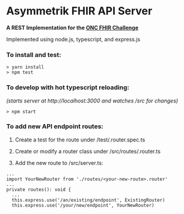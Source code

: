 Asymmetrik FHIR API Server
=====

__A REST Implementation for the [ONC FHIR Challenge](https://www.cccinnovationcenter.com/challenges/secure-api-server-showdown-challenge/)__

Implemented using node.js, typescript, and express.js

### To install and test:
```
> yarn install
> npm test
```

### To develop with hot typescript reloading:
*(starts server at http://localhost:3000 and watches /src for changes)*
```
> npm start
```

### To add new API endpoint routes:
1. Create a test for the route under /test/<your-new-route>.router.spec.ts

2. Create or modify a router class under /src/routes/<your-new-route>.router.ts

3. Add the new route to /src/server.ts:
```
...
import YourNewRouter from './routes/<your-new-route>.router'
...
private routes(): void {
  ...
  this.express.use('/an/existing/endpoint', ExistingRouter)
  this.express.use('/your/new/endpoint', YourNewRouter)
```
